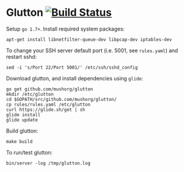 # Glutton [![Build Status](https://travis-ci.org/mushorg/glutton.svg?branch=master)](https://travis-ci.org/mushorg/glutton)

Setup `go 1.7+`. Install required system packages:
```
apt-get install libnetfilter-queue-dev libpcap-dev iptables-dev
```
To change your SSH server default port (i.e. 5001, see `rules.yaml`) and restart sshd:
```
sed -i 's/Port 22/Port 5001/' /etc/ssh/sshd_config
```
Download glutton, and install dependencies using `glide`:
```
go get github.com/mushorg/glutton
mkdir /etc/glutton
cd $GOPATH/src/github.com/mushorg/glutton/
cp rules/rules.yaml /etc/glutton
curl https://glide.sh/get | sh
glide install
glide update
```
Build glutton:
```
make build
```
To run/test glutton:
```
bin/server -log /tmp/glutton.log
```
